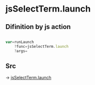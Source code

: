 # jsSelectTerm.launch

## Difinition by js action

```js.js

var=runLaunch
	?func=jsSelectTerm.launch
	?args=

```

## Src

-> [jsSelectTerm.launch](https://github.com/puutaro/CommandClick/blob/master/app/src/main/java/com/puutaro/commandclick/fragment_lib/terminal_fragment/js_interface/system/JsSelectTerm.kt#L25)


